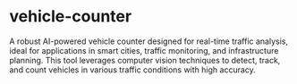 # vehicle-counter
A robust AI-powered vehicle counter designed for real-time traffic analysis, ideal for applications in smart cities, traffic monitoring, and infrastructure planning. This tool leverages computer vision techniques to detect, track, and count vehicles in various traffic conditions with high accuracy.
